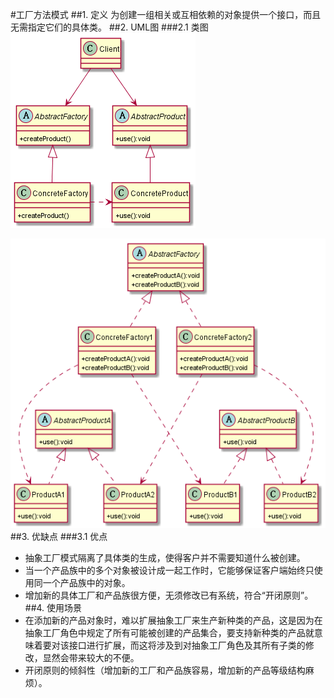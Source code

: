 #工厂方法模式
##1. 定义
为创建一组相关或互相依赖的对象提供一个接口，而且无需指定它们的具体类。
##2. UML图
###2.1 类图
![abstractfactory](image/abstractfactory.png)

![abstractfactory2](image/abstractfactory2.png)
##3. 优缺点
###3.1 优点
* 抽象工厂模式隔离了具体类的生成，使得客户并不需要知道什么被创建。
* 当一个产品族中的多个对象被设计成一起工作时，它能够保证客户端始终只使用同一个产品族中的对象。
* 增加新的具体工厂和产品族很方便，无须修改已有系统，符合“开闭原则”。
##4. 使用场景
* 在添加新的产品对象时，难以扩展抽象工厂来生产新种类的产品，这是因为在抽象工厂角色中规定了所有可能被创建的产品集合，要支持新种类的产品就意味着要对该接口进行扩展，而这将涉及到对抽象工厂角色及其所有子类的修改，显然会带来较大的不便。
* 开闭原则的倾斜性（增加新的工厂和产品族容易，增加新的产品等级结构麻烦）。
